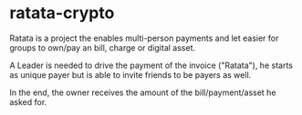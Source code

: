 # ratata-crypto

Ratata is a project the enables multi-person payments and let easier for groups to own/pay an bill, charge or digital asset.

A Leader is needed to drive the payment of the invoice ("Ratata"), he starts as unique payer but is able to invite friends to be payers as well.

In the end, the owner receives the amount of the bill/payment/asset he asked for. 
